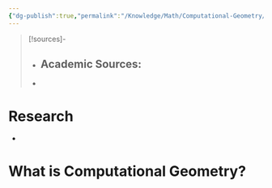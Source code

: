 ```yaml
---
{"dg-publish":true,"permalink":"/Knowledge/Math/Computational-Geometry/","tags":["math","comp-sci","robotics/path-planning"]}
---
```



 


>[!sources]-
>- Academic Sources:
>	- 
>
>- 

# Research 
- 




# What is Computational Geometry?